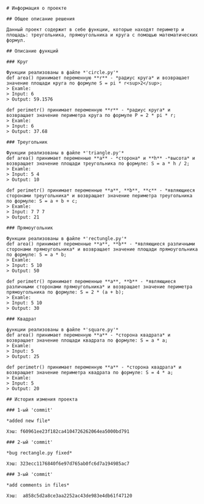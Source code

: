 	# Информация о проекте
	
	## Общее описание решения
	
	Данный проект содержит в себе функции, которые находят периметр и площадь: треугольника, прямоугольника и круга с помощью математических формул.
	
	## Описание функций
	
	### Круг
	
	Функции реализованы в файле *'circle.py'*
	def area() принимает переменную **r** - *радиус круга* и возвращает значение площади круга по формуле S = pi * r<sup>2</sup>;
	> Examle: 
	> Input: 6
	> Output: 59.1576
	
	def perimetr() принимает переменную **r** - *радиус круга* и возвращает значение периметра круга по формуле P = 2 * pi * r;
	> Examle:
	> Input: 6
	> Output: 37.68
	
	### Треугольник 
	
	Функции реализованы в файле *'triangle.py'*
	def area() принимает переменные **a** - *сторона* и **h** -*высота* и возвращает значение площади треугольника по формуле: S = a * h / 2;
	> Examle:
	> Input: 5 4
	> Output: 10
	
	def perimetr() принимает переменные **a**, **b**, **c** - *являющиеся сторонами треугольника* и возвращает значение периметра треугольника по формуле: S = a + b + c;
	> Examle:
	> Input: 7 7 7
	> Output: 21
	
	### Прямоугольник 
	
	Функции реализованы в файле *'rectungle.py'*
	def area() принимает переменные **a**, **b** - *являющиеся различными сторонами прямоугольника* и возвращает значение площади прямоугольника по формуле: S = a * b;
	> Examle:
	> Input: 5 10
	> Output: 50
	
	def perimetr() принимает переменные **a**, **b** - *являющиеся различными сторонами прямоугольника* и возвращает значение периметра прямоугольника по формуле: S = 2 * (a + b);
	> Examle:
	> Input: 5 10
	> Output: 30
	
	### Квадрат
	
	функции реализованы в файле *'square.py'*
	def area() принимает переменную **a** - *сторона квадрата* и возвращает значение площади квадрата по формуле: S = a * a;
	> Examle:
	> Input: 5
	> Output: 25
	
	def perimetr() принимает переменную **a** - *сторона квадрата* и возвращает значение периметра квадрата по формуле: S = 4 * a;
	> Examle: 
	> Input: 5 
	> Output: 20

	## История измения проекта

	### 1-ый 'commit'
	
	*added new file*
	
	Хэш: f60961ee23f182ca4104726262064ea5000bd791
	
	### 2-ый 'commit'
	
	*bug rectangle.py fixed*
	
	Хэш: 323ecc1176840f6e97d765ab0fc6d7a194985ac7
	
	### 3-ый 'commit'
	
	*add comments in files*
	
	Хэш:  a858c5d2a8ce3aa2252ac43de983e4db61f47120